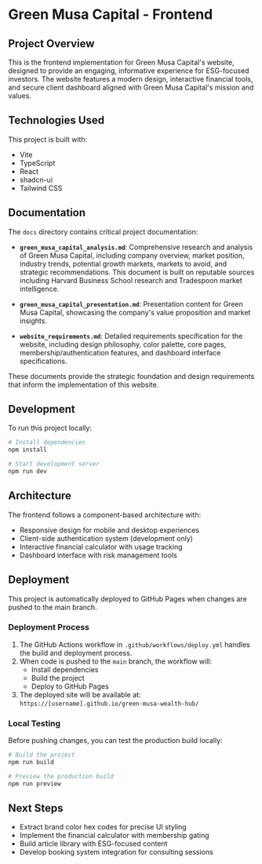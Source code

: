 # Green Musa Capital - Frontend

## Project Overview

This is the frontend implementation for Green Musa Capital's website, designed to provide an engaging, informative experience for ESG-focused investors. The website features a modern design, interactive financial tools, and secure client dashboard aligned with Green Musa Capital's mission and values.

## Technologies Used

This project is built with:

- Vite
- TypeScript
- React
- shadcn-ui
- Tailwind CSS

## Documentation

The `docs` directory contains critical project documentation:

- **`green_musa_capital_analysis.md`**: Comprehensive research and analysis of Green Musa Capital, including company overview, market position, industry trends, potential growth markets, markets to avoid, and strategic recommendations. This document is built on reputable sources including Harvard Business School research and Tradespoon market intelligence.

- **`green_musa_capital_presentation.md`**: Presentation content for Green Musa Capital, showcasing the company's value proposition and market insights.

- **`website_requirements.md`**: Detailed requirements specification for the website, including design philosophy, color palette, core pages, membership/authentication features, and dashboard interface specifications.

These documents provide the strategic foundation and design requirements that inform the implementation of this website.

## Development

To run this project locally:

```sh
# Install dependencies
npm install

# Start development server
npm run dev
```

## Architecture

The frontend follows a component-based architecture with:

- Responsive design for mobile and desktop experiences
- Client-side authentication system (development only)
- Interactive financial calculator with usage tracking
- Dashboard interface with risk management tools

## Deployment

This project is automatically deployed to GitHub Pages when changes are pushed to the main branch.

### Deployment Process

1. The GitHub Actions workflow in `.github/workflows/deploy.yml` handles the build and deployment process.
2. When code is pushed to the `main` branch, the workflow will:
   - Install dependencies
   - Build the project
   - Deploy to GitHub Pages
3. The deployed site will be available at: `https://[username].github.io/green-musa-wealth-hub/`

### Local Testing

Before pushing changes, you can test the production build locally:

```sh
# Build the project
npm run build

# Preview the production build
npm run preview
```

## Next Steps

- Extract brand color hex codes for precise UI styling
- Implement the financial calculator with membership gating
- Build article library with ESG-focused content
- Develop booking system integration for consulting sessions